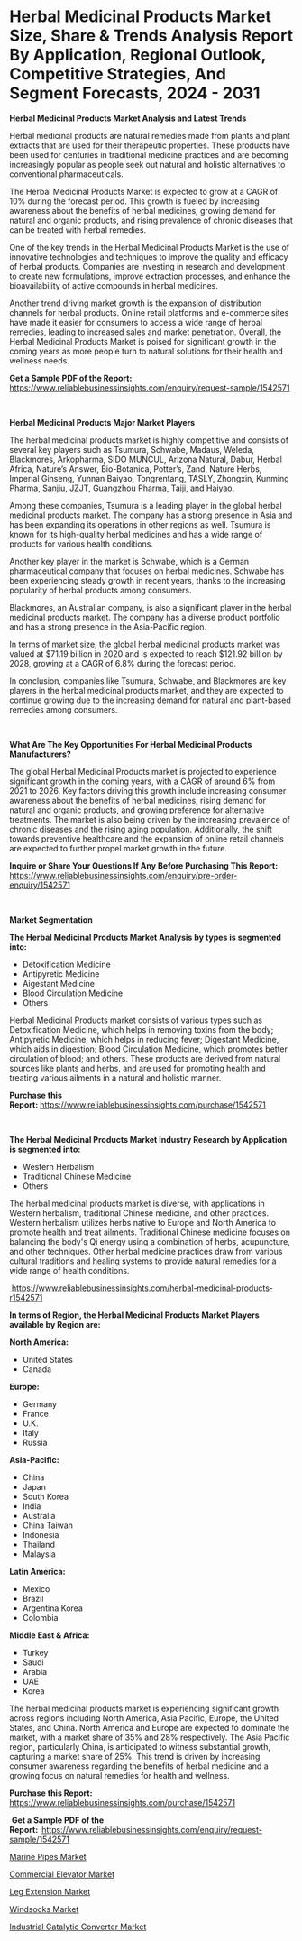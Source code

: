 <p><h1>Herbal Medicinal Products Market Size, Share & Trends Analysis Report By Application, Regional Outlook, Competitive Strategies, And Segment Forecasts, 2024 - 2031</h1></p><p><strong>Herbal Medicinal Products Market Analysis and Latest Trends</strong></p>
<p><p>Herbal medicinal products are natural remedies made from plants and plant extracts that are used for their therapeutic properties. These products have been used for centuries in traditional medicine practices and are becoming increasingly popular as people seek out natural and holistic alternatives to conventional pharmaceuticals.</p><p>The Herbal Medicinal Products Market is expected to grow at a CAGR of 10% during the forecast period. This growth is fueled by increasing awareness about the benefits of herbal medicines, growing demand for natural and organic products, and rising prevalence of chronic diseases that can be treated with herbal remedies.</p><p>One of the key trends in the Herbal Medicinal Products Market is the use of innovative technologies and techniques to improve the quality and efficacy of herbal products. Companies are investing in research and development to create new formulations, improve extraction processes, and enhance the bioavailability of active compounds in herbal medicines.</p><p>Another trend driving market growth is the expansion of distribution channels for herbal products. Online retail platforms and e-commerce sites have made it easier for consumers to access a wide range of herbal remedies, leading to increased sales and market penetration. Overall, the Herbal Medicinal Products Market is poised for significant growth in the coming years as more people turn to natural solutions for their health and wellness needs.</p></p>
<p><strong>Get a Sample PDF of the Report:&nbsp;</strong> <a href="https://www.reliablebusinessinsights.com/enquiry/request-sample/1542571">https://www.reliablebusinessinsights.com/enquiry/request-sample/1542571</a></p>
<p>&nbsp;</p>
<p><strong>Herbal Medicinal Products Major Market Players</strong></p>
<p><p>The herbal medicinal products market is highly competitive and consists of several key players such as Tsumura, Schwabe, Madaus, Weleda, Blackmores, Arkopharma, SIDO MUNCUL, Arizona Natural, Dabur, Herbal Africa, Nature’s Answer, Bio-Botanica, Potter’s, Zand, Nature Herbs, Imperial Ginseng, Yunnan Baiyao, Tongrentang, TASLY, Zhongxin, Kunming Pharma, Sanjiu, JZJT, Guangzhou Pharma, Taiji, and Haiyao.</p><p>Among these companies, Tsumura is a leading player in the global herbal medicinal products market. The company has a strong presence in Asia and has been expanding its operations in other regions as well. Tsumura is known for its high-quality herbal medicines and has a wide range of products for various health conditions.</p><p>Another key player in the market is Schwabe, which is a German pharmaceutical company that focuses on herbal medicines. Schwabe has been experiencing steady growth in recent years, thanks to the increasing popularity of herbal products among consumers.</p><p>Blackmores, an Australian company, is also a significant player in the herbal medicinal products market. The company has a diverse product portfolio and has a strong presence in the Asia-Pacific region.</p><p>In terms of market size, the global herbal medicinal products market was valued at $71.19 billion in 2020 and is expected to reach $121.92 billion by 2028, growing at a CAGR of 6.8% during the forecast period.</p><p>In conclusion, companies like Tsumura, Schwabe, and Blackmores are key players in the herbal medicinal products market, and they are expected to continue growing due to the increasing demand for natural and plant-based remedies among consumers.</p></p>
<p>&nbsp;</p>
<p><strong>What Are The Key Opportunities For Herbal Medicinal Products Manufacturers?</strong></p>
<p><p>The global Herbal Medicinal Products market is projected to experience significant growth in the coming years, with a CAGR of around 6% from 2021 to 2026. Key factors driving this growth include increasing consumer awareness about the benefits of herbal medicines, rising demand for natural and organic products, and growing preference for alternative treatments. The market is also being driven by the increasing prevalence of chronic diseases and the rising aging population. Additionally, the shift towards preventive healthcare and the expansion of online retail channels are expected to further propel market growth in the future.</p></p>
<p><strong>Inquire or Share Your Questions If Any Before Purchasing This Report:</strong> <a href="https://www.reliablebusinessinsights.com/enquiry/pre-order-enquiry/1542571">https://www.reliablebusinessinsights.com/enquiry/pre-order-enquiry/1542571</a></p>
<p>&nbsp;</p>
<p><strong>Market Segmentation</strong></p>
<p><strong>The Herbal Medicinal Products Market Analysis by types is segmented into:</strong></p>
<p><ul><li>Detoxification Medicine</li><li>Antipyretic Medicine</li><li>Aigestant Medicine</li><li>Blood Circulation Medicine</li><li>Others</li></ul></p>
<p><p>Herbal Medicinal Products market consists of various types such as Detoxification Medicine, which helps in removing toxins from the body; Antipyretic Medicine, which helps in reducing fever; Digestant Medicine, which aids in digestion; Blood Circulation Medicine, which promotes better circulation of blood; and others. These products are derived from natural sources like plants and herbs, and are used for promoting health and treating various ailments in a natural and holistic manner.</p></p>
<p><strong>Purchase this Report:&nbsp;</strong><a href="https://www.reliablebusinessinsights.com/purchase/1542571">https://www.reliablebusinessinsights.com/purchase/1542571</a></p>
<p>&nbsp;</p>
<p><strong>The Herbal Medicinal Products Market Industry Research by Application is segmented into:</strong></p>
<p><ul><li>Western Herbalism</li><li>Traditional Chinese Medicine</li><li>Others</li></ul></p>
<p><p>The herbal medicinal products market is diverse, with applications in Western herbalism, traditional Chinese medicine, and other practices. Western herbalism utilizes herbs native to Europe and North America to promote health and treat ailments. Traditional Chinese medicine focuses on balancing the body's Qi energy using a combination of herbs, acupuncture, and other techniques. Other herbal medicine practices draw from various cultural traditions and healing systems to provide natural remedies for a wide range of health conditions.</p></p>
<p><a href="https://www.reliablebusinessinsights.com/herbal-medicinal-products-r1542571">&nbsp;https://www.reliablebusinessinsights.com/herbal-medicinal-products-r1542571</a></p>
<p><strong>In terms of Region, the Herbal Medicinal Products Market Players available by Region are:</strong></p>
<p>
    <p> <strong> North America: </strong>
        <ul>
            <li>United States</li>
            <li>Canada</li>
        </ul>
        </p> 
    <p> <strong> Europe: </strong>
        <ul>
            <li>Germany</li>
            <li>France</li>
            <li>U.K.</li>
            <li>Italy</li>
            <li>Russia</li>
        </ul>
        </p> 
    <p> <strong> Asia-Pacific: </strong>
        <ul>
            <li>China</li>
            <li>Japan</li>
            <li>South Korea</li>
            <li>India</li>
            <li>Australia</li>
            <li>China Taiwan</li>
            <li>Indonesia</li>
            <li>Thailand</li>
            <li>Malaysia</li>
        </ul>
        </p> 
    <p> <strong> Latin America: </strong>
        <ul>
            <li>Mexico</li>
            <li>Brazil</li>
            <li>Argentina Korea</li>
            <li>Colombia</li>
        </ul>
        </p> 
    <p> <strong> Middle East & Africa: </strong>
        <ul>
            <li>Turkey</li>
            <li>Saudi</li>
            <li>Arabia</li>
            <li>UAE</li>
            <li>Korea</li>
        </ul>
    </p>
    </p>
<p><p>The herbal medicinal products market is experiencing significant growth across regions including North America, Asia Pacific, Europe, the United States, and China. North America and Europe are expected to dominate the market, with a market share of 35% and 28% respectively. The Asia Pacific region, particularly China, is anticipated to witness substantial growth, capturing a market share of 25%. This trend is driven by increasing consumer awareness regarding the benefits of herbal medicine and a growing focus on natural remedies for health and wellness.</p></p>
<p><strong>Purchase this Report: </strong><a href="https://www.reliablebusinessinsights.com/purchase/1542571">https://www.reliablebusinessinsights.com/purchase/1542571</a></p>
<p>&nbsp;<strong>Get a Sample PDF of the Report:&nbsp;&nbsp;</strong><a href="https://www.reliablebusinessinsights.com/enquiry/request-sample/1542571">https://www.reliablebusinessinsights.com/enquiry/request-sample/1542571</a></p>
<p><strong></strong></p>
<p><p><a href="https://medium.com/@glovaamccray/marine-pipes-market-overview-global-market-trends-and-future-prospects-from-2024-to-2031-8691385bc24b">Marine Pipes Market</a></p><p><a href="https://medium.com/@aureliarice/insights-into-the-commercial-elevator-market-market-players-market-size-geographical-regions-7385621868f8">Commercial Elevator Market</a></p><p><a href="https://medium.com/@denisewilsogdn64/global-leg-extension-market-analysis-trends-forecasts-and-growth-opportunities-2024-2031-in-65b5dfec576c">Leg Extension Market</a></p><p><a href="https://medium.com/@sura.dutkadut/comprehensive-analysis-of-the-global-windsocks-market-growth-trends-market-forecasts-2024-08bb4e1c2e10">Windsocks Market</a></p><p><a href="https://medium.com/@zayunoz657456/industrial-catalytic-converter-market-size-is-growing-at-cagr-of-12-7-0db53e931653">Industrial Catalytic Converter Market</a></p></p>